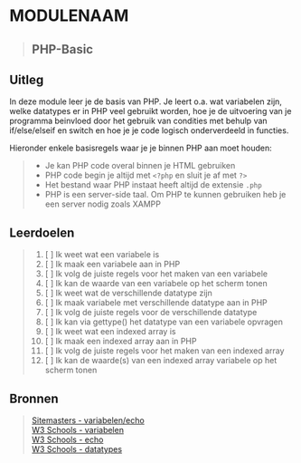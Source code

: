 
# MODULENAAM

>## PHP-Basic

## Uitleg

In deze module leer je de basis van PHP. Je leert o.a. wat variabelen zijn, welke datatypes er in PHP veel gebruikt worden, hoe je de uitvoering van je programma beinvloed door het gebruik van condities met behulp van if/else/elseif en switch en hoe je je code logisch onderverdeeld in functies.

Hieronder enkele basisregels waar je je binnen PHP aan moet houden:
>* Je kan PHP code overal binnen je HTML gebruiken
>* PHP code begin je altijd met `<?php` en sluit je af met `?>`  
>* Het bestand waar PHP instaat heeft altijd de extensie `.php`
>* PHP is een server-side taal. Om PHP te kunnen gebruiken heb je een server nodig zoals XAMPP

## Leerdoelen

>1. [ ] Ik weet wat een variabele is
>2. [ ] Ik maak een variabele aan in PHP
>3. [ ] Ik volg de juiste regels voor het maken van een variabele
>4. [ ] Ik kan de waarde van een variabele op het scherm tonen
>5. [ ] Ik weet wat de verschillende datatype zijn
>6. [ ] Ik maak variabele met verschillende datatype aan in PHP
>7. [ ] Ik volg de juiste regels voor de verschillende datatype
>8. [ ] Ik kan via gettype() het datatype van een variabele opvragen
>8. [ ] Ik weet wat een indexed array is
>9. [ ] Ik maak een indexed array aan in PHP 
>10. [ ] Ik volg de juiste regels voor het maken van een indexed array
>11. [ ] Ik kan de waarde(s) van een indexed array variabele op het scherm tonen

## Bronnen
>[Sitemasters - variabelen/echo](http://www.sitemasters.be/tutorials/1/1/3/PHP/Variabelen_in_PHP#wat)  
>[W3 Schools - variabelen](https://www.w3schools.com/php/php_variables.asp)  
>[W3 Schools - echo](https://www.w3schools.com/php/php_echo_print.asp)  
>[W3 Schools - datatypes](https://www.w3schools.com/PHP/php_datatypes.asp)
